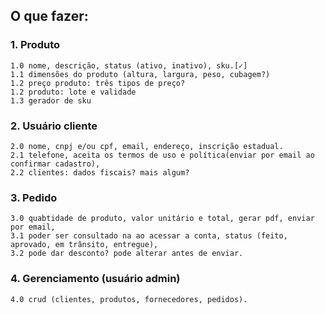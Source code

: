 ## O que fazer:

### 1. Produto
    1.0 nome, descrição, status (ativo, inativo), sku.[✓]
    1.1 dimensões do produto (altura, largura, peso, cubagem?)
    1.2 preço produto: três tipos de preço?
    1.2 produto: lote e validade
    1.3 gerador de sku

### 2. Usuário cliente
    2.0 nome, cnpj e/ou cpf, email, endereço, inscrição estadual.
    2.1 telefone, aceita os termos de uso e política(enviar por email ao confirmar cadastro),
    2.2 clientes: dados fiscais? mais algum?

### 3. Pedido
    3.0 quabtidade de produto, valor unitário e total, gerar pdf, enviar por email,
    3.1 poder ser consultado na ao acessar a conta, status (feito, aprovado, em trânsito, entregue),
    3.2 pode dar desconto? pode alterar antes de enviar.

### 4. Gerenciamento (usuário admin)
    4.0 crud (clientes, produtos, fornecedores, pedidos). 
